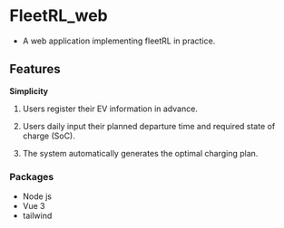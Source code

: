 # FleetRL_web

* A web application implementing fleetRL in practice.

## Features

**Simplicity**

1. Users register their EV information in advance.

2. Users daily input their planned departure time and required state of charge (SoC).

3. The system automatically generates the optimal charging plan.

### Packages

* Node js
* Vue 3
* tailwind
